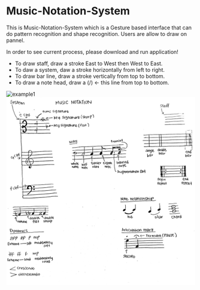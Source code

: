 # Music-Notation-System

This is Music-Notation-System which is a Gesture based interface that can do pattern recognition and shape recognition.
Users are allow to draw on pannel.

In order to see current process, please download and run application!

* To draw staff, draw a stroke East to West then West to East. 
* To daw a system, daw a stroke horizontally from left to right.
* To draw bar line, draw a stroke vertically from top to bottom.
* To draw a note head, draw a (/) <- this line from top to bottom.

![example1](https://www.youtube.com/watch?v=EscaHru4sO4)
![Music Notation](/music_note.JPG)
